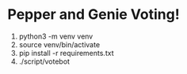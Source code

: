# Pepper and Genie Voting!

1. python3 -m venv venv
2. source venv/bin/activate
3. pip install -r requirements.txt
4. ./script/votebot <number of iterations>
  
